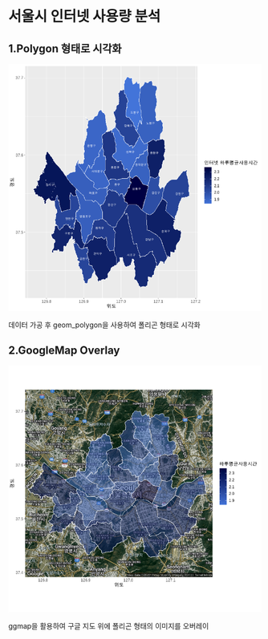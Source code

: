 <div align = left>
  <h1>서울시 인터넷 사용량 분석</h1>  
  <h2>1.Polygon 형태로 시각화</h2>
  <div>
    <a href="https://github.com/seokho94/PORTFOLIO/blob/main/R/img/map.png"><img src = "https://github.com/seokho94/PORTFOLIO/blob/main/R/img/map.png" alt="Polygon"></a>
  </div>
  
  <p>데이터 가공 후 geom_polygon을 사용하여 폴리곤 형태로 시각화</p>    
  <h2>2.GoogleMap Overlay</h2>
  <div>
    <a href="https://github.com/seokho94/PORTFOLIO/blob/main/R/img/ggmap.png"><img src = "https://github.com/seokho94/PORTFOLIO/blob/main/R/img/ggmap.png" alt="ggmap"></a>
  </div>
  
  <p>ggmap을 활용하여 구글 지도 위에 폴리곤 형태의 이미지를 오버레이</p> 
</div>

